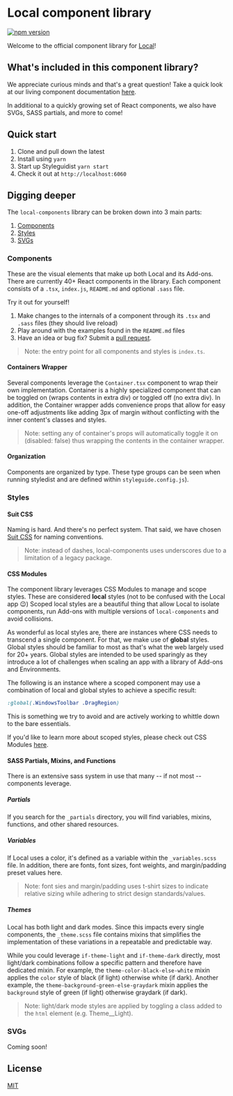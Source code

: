 # Local component library

[![npm version](https://badge.fury.io/js/%40getflywheel%2Flocal-components.svg)](https://badge.fury.io/js/%40getflywheel%2Flocal-components)

Welcome to the official component library for [Local](https://localwp.com/)!

## What's included in this component library?

We appreciate curious minds and that's a great question!
Take a quick look at our living component documentation [here](https://getflywheel.github.io/local-components/).

In additional to a quickly growing set of React components, we also have SVGs, SASS partials, and more to come!

## Quick start

1. Clone and pull down the latest
1. Install using `yarn`
1. Start up Styleguidist `yarn start`
1. Check it out at `http://localhost:6060`

## Digging deeper

The `local-components` library can be broken down into 3 main parts:

1. [Components](#components)
2. [Styles](#styles)
3. [SVGs](#svgs)

### Components

These are the visual elements that make up both Local and its Add-ons.
There are currently 40+ React components in the library.
Each component consists of a `.tsx`, `index.js`, `README.md` and optional `.sass` file.

Try it out for yourself!

1. Make changes to the internals of a component through its `.tsx` and `.sass` files (they should live reload)
1. Play around with the examples found in the `README.md` files
1. Have an idea or bug fix? Submit a [pull request](https://github.com/getflywheel/local-components/pulls).

> Note: the entry point for all components and styles is `index.ts`.

#### Containers Wrapper

Several components leverage the `Container.tsx` component to wrap their own implementation.
Container is a highly specialized component that can be toggled on (wraps contents in extra div) or toggled off (no extra div).
In addition, the Container wrapper adds convenience props that allow for easy one-off adjustments like adding 3px of margin without conflicting with the inner content's classes and styles.

> Note: setting any of container's props will automatically toggle it on (disabled: false) thus wrapping the contents in the container wrapper.

#### Organization

Components are organized by type. These type groups can be seen when running styledist and are defined within `styleguide.config.js`).

### Styles

#### Suit CSS

Naming is hard. And there's no perfect system.
That said, we have chosen [Suit CSS](https://suitcss.github.io/) for naming conventions.

> Note: instead of dashes, local-components uses underscores due to a limitation of a legacy package.

#### CSS Modules

The component library leverages CSS Modules to manage and scope styles.
These are considered **local** styles (not to be confused with the Local app 😉)
Scoped local styles are a beautiful thing that allow Local to isolate components, run Add-ons with multiple versions of `local-components` and avoid collisions.

As wonderful as local styles are, there are instances where CSS needs to transcend a single component.
For that, we make use of **global** styles.
Global styles should be familiar to most as that's what the web largely used for 20+ years.
Global styles are intended to be used sparingly as they introduce a lot of challenges when scaling an app with a library of Add-ons and Environments.

The following is an instance where a scoped component may use a combination of local and global styles to achieve a specific result:

```css
:global(.WindowsToolbar .DragRegion)
```

This is something we try to avoid and are actively working to whittle down to the bare essentials.

If you'd like to learn more about scoped styles, please check out CSS Modules [here](https://github.com/css-modules/css-modules).

#### SASS Partials, Mixins, and Functions

There is an extensive sass system in use that many -- if not most -- components leverage.

##### Partials

If you search for the `_partials` directory, you will find variables, mixins, functions, and other shared resources.

##### Variables

If Local uses a color, it's defined as a variable within the `_variables.scss` file.
In addition, there are fonts, font sizes, font weights, and margin/padding preset values here.

> Note: font sies and margin/padding uses t-shirt sizes to indicate relative sizing while adhering to strict design standards/values.

##### Themes

Local has both light and dark modes. Since this impacts every single components, the `_theme.scss` file contains
mixins that simplifies the implementation of these variations in a repeatable and predictable way.

While you could leverage `if-theme-light` and `if-theme-dark` directly, most light/dark combinations follow a specific pattern and therefore have dedicated mixin.
For example, the `theme-color-black-else-white` mixin applies the `color` style of black (if light) otherwise white (if dark).
Another example, the `theme-background-green-else-graydark` mixin applies the `background` style of green (if light) otherwise graydark (if dark).

> Note: light/dark mode styles are applied by toggling a class added to the `html` element (e.g. Theme__Light).

### SVGs

Coming soon!

## License

[MIT](LICENSE)
